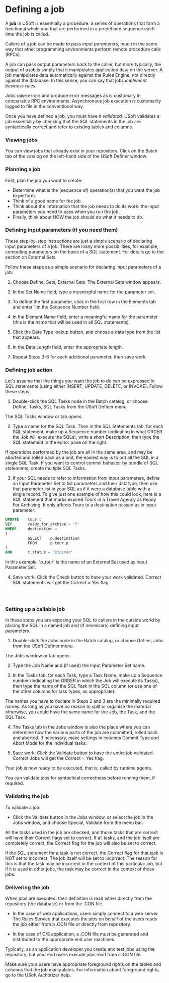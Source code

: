 # Defining a job

A **job** in USoft is essentially a procedure: a series of operations that form a functional whole and that are performed in a predefined sequence each time the job is called.

Callers of a job can be made to pass *input parameters*, much in the same way that other programming environments perform remote procedure calls (RPCs).

A job can pass output parameters back to the caller, but more typically, the output of a job is simply that it manipulates application data on the server. A job manipulates data automatically against the Rules Engine, not directly against the database. In this sense, you can say that jobs *implement business rules*.

Jobs raise errors and produce error messages as is customary in comparable RPC environments. Asynchronous job execution is customarily logged to file in the conventional way.

Once you have defined a job, you must have it *validated.* USoft validates a job essentially by checking that the SQL statements in the job are syntactically correct and refer to existing tables and columns.

### Viewing jobs

You can view jobs that already exist in your repository. Click on the Batch tab of the catalog on the left-hand side of the USoft Definer window.

### Planning a job

First, plan the job you want to create:

- Determine what is the (sequence of) operation(s) that you want the job to perform.
- Think of a good name for the job.
- Think about the information that the job needs to do its work: the input parameters you need to pass when you run the job.
- Finally, think about HOW the job should do what it needs to do.

### Defining input parameters (if you need them)

These step-by-step instructions are just a simple scenario of declaring input parameters of a job. There are many more possibilities, for example, computing parameters on the basis of a SQL statement. For details go to the section on External Sets.

Follow these steps as a simple scenario for declaring input parameters of a job:

1. Choose Define, Sets, External Sets. The External Sets window appears.

2. In the Set Name field, type a meaningful name for the parameter set.

3. To define the first parameter, click in the first row in the Elements tab and enter 1 in the Sequence Number field.

4. In the Element Name field, enter a meaningful name for the parameter (this is the name that will be used in all SQL statements).

5. Click the Data Type lookup button, and choose a data type from the list that appears.

6. In the Data Length field, enter the appropriate length.

7. Repeat Steps 3-6 for each additional parameter, then save work.

### Defining job action

Let's assume that the things you want the job to do can be expressed in SQL statements (using either INSERT, UPDATE, DELETE, or INVOKE). Follow these steps:

1. Double-click the SQL Tasks node in the Batch catalog, or choose Define, Tasks, SQL Tasks from the USoft Definer menu.

The SQL Tasks window or tab opens.

2. Type a name for the SQL Task. Then in the SQL Statements tab, for each SQL statement, make up a Sequence number (indicating in what ORDER the Job will execute the SQLs), write a short Description, then type the SQL statement in the editor pane on the right.

If operations performed by the job are all in the same area, and may be aborted and rolled back as a unit, the easiest way is to put all the SQL in a single SQL Task. If you want to control commit behavior by bundle of SQL statements, create multiple SQL Tasks.

3. If your SQL needs to refer to information from input parameters, define an Input Parameter Set to list parameters and their datatype, then use that parameter list in your SQL as if it were a database table with a single record. To give just one example of how this could look, here is a SQL statement that marks expired Tours in a Travel Agency as Ready For Archiving. It only affects Tours to a destination passed as in input parameter:

```sql
UPDATE    tour t
SET       ready_for_archive = 'Y'
WHERE     destination =
(
          SELECT    p.destination
          FROM      p_tour p
)
AND       t.status = 'Expired'

```

In this example, 'p_tour' is the name of an External Set used as Input Parameter Set.

4. Save work. Click the Check button to have your work validated. Correct SQL statements will get the Correct = Yes flag.

###  

### Setting up a callable job

In these steps you are exposing your SQL to callers in the outside world by placing the SQL in a named job and (if necessary) defining input parameters.

1. Double-click the Jobs node in the Batch catalog, or choose Define, Jobs from the USoft Definer menu.

The Jobs window or tab opens.

2. Type the Job Name and (if used) the Input Parameter Set name.

3. In the Tasks tab, for each Task, type a Task Name, make up a Sequence number (indicating the ORDER in which the Job will execute its Tasks), then type the name of the SQL Task in the SQL column (or use one of the other columns for task types, as appropriate).

The names you have to declare in Steps 2 and 3 are the minimally required names. As long as you have no reason to split or organise the material otherwise, you could have the same name for the Job, the Task, and the SQL Task.

4. The Tasks tab in the Jobs window is also the place where you can determine how the various parts of the job are committed, rolled back and aborted. If necessary, make settings in columns Commit Type and Abort Mode for the individual tasks.

5. Save work. Click the Validate button to have the entire job validated. Correct Jobs will get the Correct = Yes flag.

Your job is now ready to be executed, that is, called by runtime agents.

You can validate jobs for syntactical correctness before running them, if required.

### Validating the job

To validate a job:

- Click the Validate button in the Jobs window, or select the job in the Jobs window, and choose Special, Validate from the menu bar.

All the tasks used in the job are checked, and those tasks that are correct will have their Correct flags set to correct. If all tasks, and the job itself are completely correct, the Correct flag for the job will also be set to correct.

If the SQL statement for a task is not correct, the Correct flag for that task is NOT set to incorrect. The job itself will be set to incorrect. The reason for this is that the task may be incorrect in the context of this particular job, but if it is used in other jobs, the task may be correct in the context of those jobs.

### Delivering the job

When jobs are executed, their definition is read either directly from the repository (the database) or from the .CON file.

- In the case of web applications, users simply connect to a web server. The Rules Service that executes the jobs on behalf of the users reads the job either from a .CON file or directly from repository.

- In the case of C/S application, a .CON file must be generated and distributed to the appropriate end user machines.

Typically, as an application developer you create and test jobs using the repository, but your end users execute jobs read from a .CON file.

Make sure your users have appropriate foreground rights on the tables and columns that the job manipulates. For information about foreground rights, go to the USoft Authorizer help.